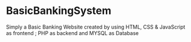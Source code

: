 # BasicBankingSystem
Simply a Basic Banking Website created by using HTML, CSS &amp; JavaScript as frontend ; PHP as backend and MYSQL as Database 
